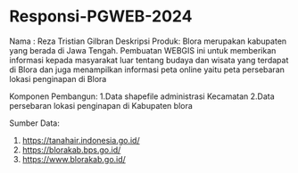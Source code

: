 # Responsi-PGWEB-2024
Nama : Reza Tristian Gilbran
Deskripsi Produk:
Blora merupakan kabupaten yang berada di Jawa Tengah. Pembuatan WEBGIS ini untuk memberikan informasi
kepada masyarakat luar tentang budaya dan wisata yang terdapat di Blora dan juga menampilkan informasi 
peta online yaitu peta persebaran lokasi penginapan di Blora

Komponen Pembangun:
1.Data shapefile administrasi Kecamatan
2.Data persebaran lokasi penginapan di Kabupaten blora

Sumber Data:
1. https://tanahair.indonesia.go.id/
2. https://blorakab.bps.go.id/
3. https://www.blorakab.go.id/
